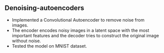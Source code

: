 ## Denoising-autoencoders

* Implemented a Convolutional Autoencoder to remove noise from images.
* The encoder encodes noisy images in a latent space with the most important features and the decoder tries to construct the original image without noise.
* Tested the model on MNIST dataset.

